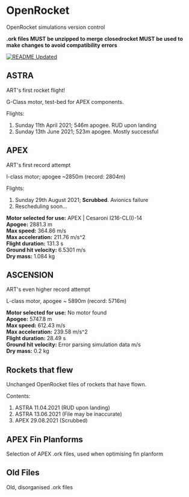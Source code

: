 # OpenRocket
OpenRocket simulations version control

**.ork files MUST be unzipped to merge**
**closedrocket MUST be used to make changes to avoid compatibility errors**

[![README Updated](https://github.com/icl-rocketry/art-designs/actions/workflows/readme_updater.yml/badge.svg)](https://github.com/icl-rocketry/art-designs/actions/workflows/readme_updater.yml)

## ASTRA
ART's first rocket flight!

G-Class motor, test-bed for APEX components.

Flights:
1) Sunday 11th April 2021; 546m apogee. RUD upon landing
2) Sunday 13th June 2021; 523m apogee. Mostly successful

## APEX

ART's first record attempt

I-class motor; apogee ~2850m (record: 2804m)

Flights:
1) Sunday 29th August 2021; **Scrubbed**. Avionics failure
2) Rescheduling soon...

<!-- APEX Info Start -->

**Motor selected for use:** APEX | Cesaroni I216-CL(I)-14 <br/>**Apogee:** 2881.3 m <br/>**Max speed:** 364.86 m/s <br/>**Max acceleration:** 211.76 m/s^2 <br/>**Flight duration:** 131.3 s <br/>**Ground hit velocity:** 6.5301 m/s <br/>**Dry mass:** 1.084 kg 

<!-- APEX Info End -->

## ASCENSION
ART's even higher record attempt

L-class motor, apogee ~ 5890m (record: 5716m)

<!-- ASCENSION Info Start -->

**Motor selected for use:** No motor found <br/>**Apogee:** 5747.8 m <br/>**Max speed:** 612.43 m/s <br/>**Max acceleration:** 239.58 m/s^2 <br/>**Flight duration:** 28.49 s <br/>**Ground hit velocity:** Error parsing simulation data m/s <br/>**Dry mass:** 0.2 kg 

<!-- ASCENSION Info End -->

## Rockets that flew
Unchanged OpenRocket files of rockets that have flown.

Contents:
1) ASTRA 11.04.2021 (RUD upon landing)
2) ASTRA 13.06.2021 (File may be inaccurate)
3) APEX 29.08.2021 (Scrubbed)

## APEX Fin Planforms
Selection of APEX .ork files, used when optimising fin planform

## Old Files
Old, disorganised .ork files
